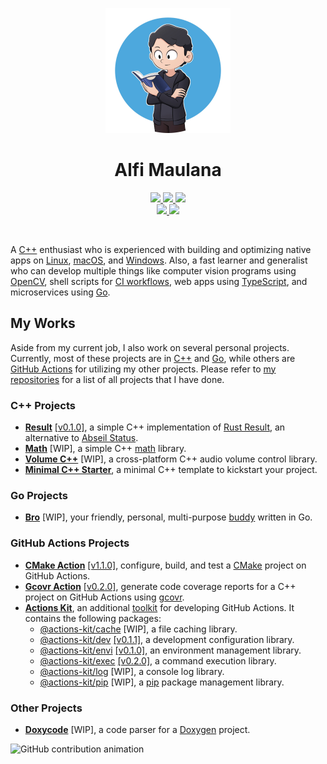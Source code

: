 <p align="center">
  <img src="https://raw.githubusercontent.com/threeal/threeal/main/threeal.png" width="200"/>
</p>
<h1 align="center">Alfi Maulana</h1>
<p align="center">
  <a href="mailto:alfi.maulana.f@gmail.com">
    <img src="https://img.shields.io/badge/Gmail-mail%20me-f14336?logo=gmail"/>
  </a>
  <a href="https://twitter.com/_alfi_maulana">
    <img src="https://img.shields.io/badge/Twitter-follow%20me-1d9bf0?logo=twitter"/>
  </a>
  <a href="http://discordapp.com/users/414737288304525314">
    <img src="https://img.shields.io/badge/Discord-chat%20me-5865f2?logo=discord&logoColor=f5f5f5"/>
  </a>
  <br/>
  <a href="https://www.linkedin.com/in/alfi-maulana-40546184/">
    <img src="https://img.shields.io/badge/LinkedIn-connect%20with%20me-2a66bc?logo=linkedin"/>
  </a>
  <a href="https://steamcommunity.com/id/threeal">
    <img src="https://img.shields.io/badge/Steam-play%20with%20me-2f6894?logo=steam"/>
  </a>
</p>

<br/>

A [C++](https://isocpp.org/) enthusiast who is experienced with building and optimizing native apps on
  [Linux](https://ubuntu.com/desktop),
  [macOS](https://www.apple.com/macos),
  and [Windows](https://www.microsoft.com/en-us/windows).
Also, a fast learner and generalist who can develop multiple things like
  computer vision programs using [OpenCV](https://opencv.org/),
  shell scripts for [CI workflows](https://github.com/features/actions),
  web apps using [TypeScript](https://www.typescriptlang.org/),
  and microservices using [Go](https://go.dev/).

## My Works

Aside from my current job, I also work on several personal projects.
Currently, most of these projects are in [C++](https://isocpp.org/) and [Go](https://go.dev/),
  while others are [GitHub Actions](https://github.com/features/actions) for utilizing my other projects.
Please refer to [my repositories](https://github.com/threeal?tab=repositories) for a list of all projects that I have done.

### C++ Projects

- [**Result**](https://github.com/threeal/result) [[v0.1.0]](https://github.com/threeal/result/releases/tag/v0.1.0),
  a simple C++ implementation of [Rust Result](https://doc.rust-lang.org/std/result/), an alternative to [Abseil Status](https://abseil.io/docs/cpp/guides/status).
- [**Math**](https://github.com/threeal/math) [WIP],
  a simple C++ [math](https://en.wikipedia.org/wiki/Mathematics) library.
- [**Volume C++**](https://github.com/threeal/volume-cpp) [WIP],
  a cross-platform C++ audio volume control library.
- [**Minimal C++ Starter**](https://github.com/threeal/minimal-cpp-starter),
  a minimal C++ template to kickstart your project.

### Go Projects

- [**Bro**](https://github.com/threeal/bro) [WIP],
  your friendly, personal, multi-purpose [buddy](https://en.wiktionary.org/wiki/buddy) written in Go.

### GitHub Actions Projects

- [**CMake Action**](https://github.com/threeal/cmake-action) [[v1.1.0]](https://github.com/threeal/cmake-action/releases/tag/v1.1.0),
  configure, build, and test a [CMake](https://cmake.org/) project on GitHub Actions.
- [**Gcovr Action**](https://github.com/threeal/gcovr-action/) [[v0.2.0]](https://github.com/threeal/gcovr-action/releases/tag/v0.2.0),
  generate code coverage reports for a C++ project on GitHub Actions using [gcovr](https://gcovr.com/en/stable/).
- [**Actions Kit**](https://github.com/threeal/actions-kit),
  an additional [toolkit](https://github.com/actions/toolkit) for developing GitHub Actions.
  It contains the following packages:
  - [@actions-kit/cache](https://github.com/threeal/actions-kit/tree/main/packages/cache) [WIP],
    a file caching library.
  - [@actions-kit/dev](https://github.com/threeal/actions-kit/tree/main/packages/dev)
    [[v0.1.1]](https://github.com/threeal/actions-kit/releases/tag/dev%40v0.1.1),
    a development configuration library.
  - [@actions-kit/envi](https://github.com/threeal/actions-kit/tree/main/packages/envi)
    [[v0.1.0]](https://github.com/threeal/actions-kit/releases/tag/envi%40v0.1.0),
    an environment management library.
  - [@actions-kit/exec](https://github.com/threeal/actions-kit/tree/main/packages/exec)
    [[v0.2.0]](https://github.com/threeal/actions-kit/releases/tag/exec%40v0.2.0),
    a command execution library.
  - [@actions-kit/log](https://github.com/threeal/actions-kit/tree/main/packages/log) [WIP],
    a console log library.
  - [@actions-kit/pip](https://github.com/threeal/actions-kit/tree/main/packages/pip) [WIP],
    a [pip](https://pypi.org/project/pip) package management library.


### Other Projects

- [**Doxycode**](https://github.com/threeal/doxycode) [WIP],
  a code parser for a [Doxygen](https://www.doxygen.nl/) project.

<picture>
  <source media="(prefers-color-scheme: dark)" srcset="https://raw.githubusercontent.com/threeal/threeal/output/grid-snake-dark.svg" />
  <source media="(prefers-color-scheme: light)" srcset="https://raw.githubusercontent.com/threeal/threeal/output/grid-snake-light.svg" />
  <img alt="GitHub contribution animation" src="https://raw.githubusercontent.com/threeal/threeal/output/grid-snake.svg" />
</picture>
